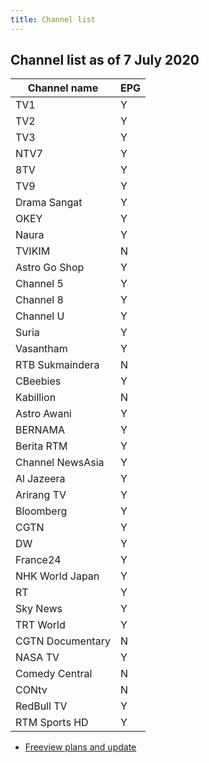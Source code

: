 ```yaml
---
title: Channel list
---
```


## Channel list as of 7 July 2020

|Channel name|EPG|
|-|-|
|TV1|Y|
|TV2|Y|
|TV3|Y|
|NTV7|Y|
|8TV|Y|
|TV9|Y|
|Drama Sangat|Y|
|OKEY|Y|
|Naura|Y|
|TVIKIM|N|
|Astro Go Shop |Y|
|Channel 5 |Y|
|Channel 8 |Y|
|Channel U |Y|
|Suria |Y|
|Vasantham |Y|
|RTB Sukmaindera|N|
|CBeebies|Y|
|Kabillion|N|
|Astro Awani |Y|
|BERNAMA |Y|
|Berita RTM|Y|
|Channel NewsAsia |Y|
|Al Jazeera|Y|
|Arirang TV|Y|
|Bloomberg |Y|
|CGTN|Y|
|DW|Y|
|France24|Y|
|NHK World Japan|Y|
|RT|Y|
|Sky News|Y|
|TRT World|Y|
|CGTN Documentary|N|
|NASA TV|Y|
|Comedy Central|N|
|CONtv|N|
|RedBull TV|Y|
|RTM Sports HD|Y|

* [Freeview plans and update](https://trello.com/b/Tvem1YJd/malaysia-freeview-iptv)
